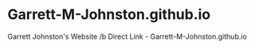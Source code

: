 # Garrett-M-Johnston.github.io
Garrett Johnston's Website
/b
Direct Link - Garrett-M-Johnston.github.io
